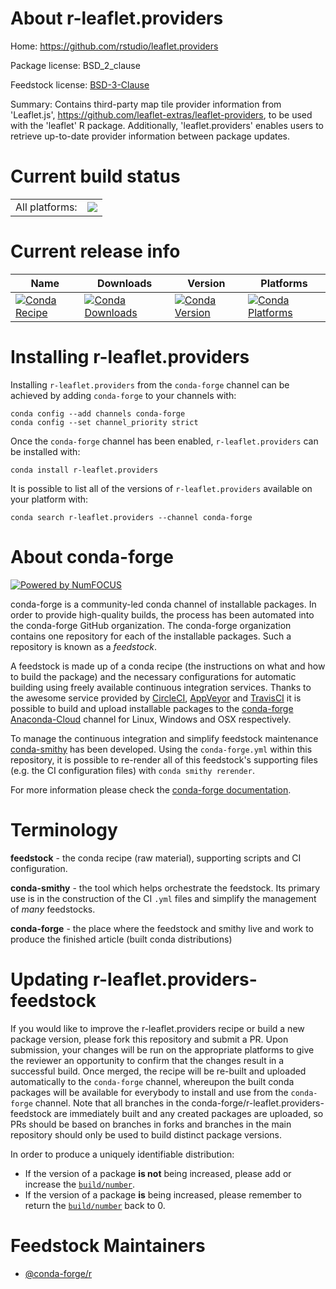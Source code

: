 About r-leaflet.providers
=========================

Home: https://github.com/rstudio/leaflet.providers

Package license: BSD_2_clause

Feedstock license: [BSD-3-Clause](https://github.com/conda-forge/r-leaflet.providers-feedstock/blob/master/LICENSE.txt)

Summary: Contains third-party map tile provider information from 'Leaflet.js', <https://github.com/leaflet-extras/leaflet-providers>, to be used with the 'leaflet' R package. Additionally, 'leaflet.providers' enables users to retrieve up-to-date provider information between package updates.

Current build status
====================


<table><tr><td>All platforms:</td>
    <td>
      <a href="https://dev.azure.com/conda-forge/feedstock-builds/_build/latest?definitionId=8442&branchName=master">
        <img src="https://dev.azure.com/conda-forge/feedstock-builds/_apis/build/status/r-leaflet.providers-feedstock?branchName=master">
      </a>
    </td>
  </tr>
</table>

Current release info
====================

| Name | Downloads | Version | Platforms |
| --- | --- | --- | --- |
| [![Conda Recipe](https://img.shields.io/badge/recipe-r--leaflet.providers-green.svg)](https://anaconda.org/conda-forge/r-leaflet.providers) | [![Conda Downloads](https://img.shields.io/conda/dn/conda-forge/r-leaflet.providers.svg)](https://anaconda.org/conda-forge/r-leaflet.providers) | [![Conda Version](https://img.shields.io/conda/vn/conda-forge/r-leaflet.providers.svg)](https://anaconda.org/conda-forge/r-leaflet.providers) | [![Conda Platforms](https://img.shields.io/conda/pn/conda-forge/r-leaflet.providers.svg)](https://anaconda.org/conda-forge/r-leaflet.providers) |

Installing r-leaflet.providers
==============================

Installing `r-leaflet.providers` from the `conda-forge` channel can be achieved by adding `conda-forge` to your channels with:

```
conda config --add channels conda-forge
conda config --set channel_priority strict
```

Once the `conda-forge` channel has been enabled, `r-leaflet.providers` can be installed with:

```
conda install r-leaflet.providers
```

It is possible to list all of the versions of `r-leaflet.providers` available on your platform with:

```
conda search r-leaflet.providers --channel conda-forge
```


About conda-forge
=================

[![Powered by NumFOCUS](https://img.shields.io/badge/powered%20by-NumFOCUS-orange.svg?style=flat&colorA=E1523D&colorB=007D8A)](http://numfocus.org)

conda-forge is a community-led conda channel of installable packages.
In order to provide high-quality builds, the process has been automated into the
conda-forge GitHub organization. The conda-forge organization contains one repository
for each of the installable packages. Such a repository is known as a *feedstock*.

A feedstock is made up of a conda recipe (the instructions on what and how to build
the package) and the necessary configurations for automatic building using freely
available continuous integration services. Thanks to the awesome service provided by
[CircleCI](https://circleci.com/), [AppVeyor](https://www.appveyor.com/)
and [TravisCI](https://travis-ci.com/) it is possible to build and upload installable
packages to the [conda-forge](https://anaconda.org/conda-forge)
[Anaconda-Cloud](https://anaconda.org/) channel for Linux, Windows and OSX respectively.

To manage the continuous integration and simplify feedstock maintenance
[conda-smithy](https://github.com/conda-forge/conda-smithy) has been developed.
Using the ``conda-forge.yml`` within this repository, it is possible to re-render all of
this feedstock's supporting files (e.g. the CI configuration files) with ``conda smithy rerender``.

For more information please check the [conda-forge documentation](https://conda-forge.org/docs/).

Terminology
===========

**feedstock** - the conda recipe (raw material), supporting scripts and CI configuration.

**conda-smithy** - the tool which helps orchestrate the feedstock.
                   Its primary use is in the construction of the CI ``.yml`` files
                   and simplify the management of *many* feedstocks.

**conda-forge** - the place where the feedstock and smithy live and work to
                  produce the finished article (built conda distributions)


Updating r-leaflet.providers-feedstock
======================================

If you would like to improve the r-leaflet.providers recipe or build a new
package version, please fork this repository and submit a PR. Upon submission,
your changes will be run on the appropriate platforms to give the reviewer an
opportunity to confirm that the changes result in a successful build. Once
merged, the recipe will be re-built and uploaded automatically to the
`conda-forge` channel, whereupon the built conda packages will be available for
everybody to install and use from the `conda-forge` channel.
Note that all branches in the conda-forge/r-leaflet.providers-feedstock are
immediately built and any created packages are uploaded, so PRs should be based
on branches in forks and branches in the main repository should only be used to
build distinct package versions.

In order to produce a uniquely identifiable distribution:
 * If the version of a package **is not** being increased, please add or increase
   the [``build/number``](https://docs.conda.io/projects/conda-build/en/latest/resources/define-metadata.html#build-number-and-string).
 * If the version of a package **is** being increased, please remember to return
   the [``build/number``](https://docs.conda.io/projects/conda-build/en/latest/resources/define-metadata.html#build-number-and-string)
   back to 0.

Feedstock Maintainers
=====================

* [@conda-forge/r](https://github.com/conda-forge/r/)

